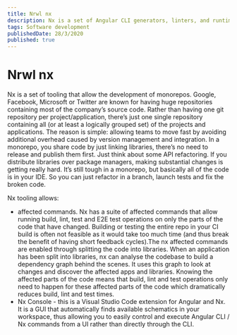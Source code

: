 ```yaml
---
title: Nrwl nx
description: Nx is a set of Angular CLI generators, linters, and runtime libraries eliminating a lot of the speed bumps teams face when building ambitious Angular applications.
tags: Software development
publishedDate: 28/3/2020
published: true
---
```


# Nrwl nx

Nx is a set of tooling that allow the development of monorepos. Google, Facebook, Microsoft or Twitter are known for having huge repositories containing most of the company’s source code. Rather than having one git repository per project/application, there’s just one single repository containing all (or at least a logically grouped set) of the projects and applications. The reason is simple: allowing teams to move fast by avoiding additional overhead caused by version management and integration. In a monorepo, you share code by just linking libraries, there’s no need to release and publish them first. Just think about some API refactoring. If you distribute libraries over package managers, making substantial changes is getting really hard. It’s still tough in a monorepo, but basically all of the code is in your IDE. So you can just refactor in a branch, launch tests and fix the broken code.

Nx tooling allows:

- affected commands. Nx has a suite of affected commands that allow running build, lint, test and E2E test operations on only the parts of the code that have changed. Building or testing the entire repo in your CI build is often not feasible as it would take too much time (and thus break the benefit of having short feedback cycles).The nx affected commands are enabled through splitting the code into libraries. When an application has been split into libraries, nx can analyse the codebase to build a dependency graph behind the scenes. It uses this graph to look at changes and discover the affected apps and libraries. Knowing the affected parts of the code means that build, lint and test operations only need to happen for these affected parts of the code which dramatically reduces build, lint and test times.
- Nx Console - this is a Visual Studio Code extension for Angular and Nx. It is a GUI that automatically finds available schematics in your workspace, thus allowing you to easily control and execute Angular CLI / Nx commands from a UI rather than directly through the CLI.
